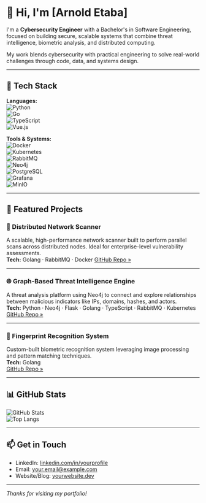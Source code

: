 # 👋 Hi, I'm [Arnold Etaba]

I'm a **Cybersecurity Engineer** with a Bachelor's in Software Engineering, focused on building secure, scalable systems that combine threat intelligence, biometric analysis, and distributed computing.

My work blends cybersecurity with practical engineering to solve real-world challenges through code, data, and systems design.

---

## 🔧 Tech Stack

**Languages:**  
![Python](https://img.shields.io/badge/Python-3776AB?style=flat&logo=python&logoColor=white)  
![Go](https://img.shields.io/badge/Go-00ADD8?style=flat&logo=go&logoColor=white)  
![TypeScript](https://img.shields.io/badge/TypeScript-3178C6?style=flat&logo=typescript&logoColor=white)  
![Vue.js](https://img.shields.io/badge/Vue.js-4FC08D?style=flat&logo=vue.js&logoColor=white)

**Tools & Systems:**  
![Docker](https://img.shields.io/badge/Docker-2496ED?style=flat&logo=docker&logoColor=white)  
![Kubernetes](https://img.shields.io/badge/Kubernetes-326CE5?style=flat&logo=kubernetes&logoColor=white)  
![RabbitMQ](https://img.shields.io/badge/RabbitMQ-FF6600?style=flat&logo=rabbitmq&logoColor=white)  
![Neo4j](https://img.shields.io/badge/Neo4j-008CC1?style=flat&logo=neo4j&logoColor=white)  
![PostgreSQL](https://img.shields.io/badge/PostgreSQL-4169E1?style=flat&logo=postgresql&logoColor=white)  
![Grafana](https://img.shields.io/badge/Grafana-F46800?style=flat&logo=grafana&logoColor=white)  
![MinIO](https://img.shields.io/badge/MinIO-C82D5E?style=flat&logo=minio&logoColor=white)

---

## 🚀 Featured Projects

### 🔎 Distributed Network Scanner  
A scalable, high-performance network scanner built to perform parallel scans across distributed nodes. Ideal for enterprise-level vulnerability assessments.  
**Tech:** Golang · RabbitMQ · Docker
[GitHub Repo »](#) <!-- Replace # with actual link -->

---

### 🌐 Graph-Based Threat Intelligence Engine  
A threat analysis platform using Neo4j to connect and explore relationships between malicious indicators like IPs, domains, hashes, and actors.  
**Tech:** Python · Neo4j · Flask · Golang · TypeScript · RabbitMQ  · Kubernetes  
[GitHub Repo »](#)

---

### 🧬 Fingerprint Recognition System  
Custom-built biometric recognition system leveraging image processing and pattern matching techniques.  
**Tech:** Golang  
[GitHub Repo »](https://github.com/r0psteev/avanpostCase2)

---

## 📊 GitHub Stats

![GitHub Stats](https://github-readme-stats.vercel.app/api?username=r0psteev&show_icons=true&theme=github_dark)  
![Top Langs](https://github-readme-stats.vercel.app/api/top-langs/?username=r0psteev&layout=compact&theme=github_dark)

---

## 📫 Get in Touch

- LinkedIn: [linkedin.com/in/yourprofile](https://linkedin.com/in/yourprofile)
- Email: [your.email@example.com](mailto:your.email@example.com)
- Website/Blog: [yourwebsite.dev](https://yourwebsite.dev)

---

_Thanks for visiting my portfolio!_
